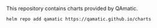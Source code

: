 This repository contains charts provided by QAmatic.

``` 
helm repo add qamatic https://qamatic.github.io/charts 
```

